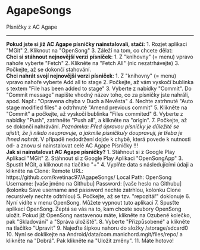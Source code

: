# AgapeSongs
Písničky z AC Agape
<hr>
<b>Pokud jste si již AC Agape písničky nainstalovali, stačí:</b>
 1. Rozjet aplikaci "MGit"
 2. Kliknout na "OpenSong"
 3. Záleží na tom, co chcete dělat:
<br>
<b>Chci si stáhnout nejnovější verzi písniček</b>:
 1. Z "knihovny" (= menu) vpravo nahoře vyberte "Fetch"
 2. Klikněte na "Fetch All" (nic nezatrhávejte)
 3. Počkejte, až se dokončí stahování.
<br>
<b>Chci nahrát svojí nejnovější verzi písniček</b>:
 1. Z "knihovny" (= menu) vpravo nahoře vyberte Add all to stage
 2. Počkejte, až vám vyskočí bublinka s textem "File has been added to stage"
 3. Vyberte z nabídky "Commit". Do "Commit message" napište vhodný název toho,
    co za písničky jste nahráli, apod. Např.: "Opravena chyba v Duch a Nevěsta"
 4. Nechte zatrhnuté "Auto stage modified files" a odtrhnuté "Amend previous commit"
 5. Klikněte na "Commit" a počkejte, až vyskočí bublinka "Files commited"
 6. Vyberte z nabídky "Push", zatrhněte "Push all", a klikněte na "origin".
 7. Počkejte, až se dokončí nahrávání.
<i>Poznámka: Před úpravou písničky je důležité se ujistit, že ji nikdo neupravuje,
   a jakmile písničku/y doupravuji, je třeba je ihned nahrát.</i>
   V případě nedodržení dojde k chybě, která povede k nutnosti od- a znovu si nainstalovat
   celé AC Agape Písničky !!!
<br>
<b>Jak si nainstalovat AC Agape písničky?</b>
 1. Stáhnout si z Google Play Aplikaci "MGit"
 2. Stáhnout si z Google Play Aplikaci "OpenSongApp"
 3. Spustit MGit, a kliknout na tlačítko "+"
 4. Vyplňte data s následujícími údaji a klikněte na Clone:
    Remote URL: https://github.com/kvetinac97/AgapeSongs/
	Local Path: OpenSong
	Username: [vaše jméno na Githubu]
	Password: [vaše heslo na Githubu]
	(kolonku Save username and password nechte zatrhlou,
	 kolonku Clone recursively nechte odtrhlou)
 5. Počkejte, až se tzv. "repozitář" doklonuje
 6. Nyní vidíte v menu OpenSong. Můžete vypnout tuto aplikaci
 7. Spusťte aplikaci OpenSong. Zeptá se vás na to, kam chcete
    soubory OpenSong uložit. Pokud již OpenSong nastavenou máte,
	klikněte na Ozubené kolečko, pak "Skladování" a "Správa úložiště".
 8. Vyberte "Přizpůsobené" a klikněte na tlačítko "Upravit"
 9. Najeďte šipkou nahoru do složky /storage/sdcard0
 10. Nyní se doklikejte na Android/data/com.manichord.mgit/files/repo/
     a klikněte na "Dobrá". Pak klikněte na "Uložit změny".
 11. Máte hotovo!
